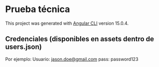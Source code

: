 # Prueba técnica
This project was generated with [Angular CLI](https://github.com/angular/angular-cli) version 15.0.4.

## Credenciales (disponibles en assets dentro de users.json)
Por ejemplo:
Usuario: jason.doe@gmail.com
pass: password123
